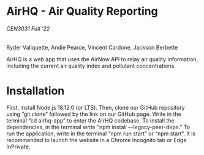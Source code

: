 # AirHQ - Air Quality Reporting

###### CEN3031 Fall '22

Ryder Valiquette, Andie Pearce, Vincent Cardone, Jackson Berbette

AirHQ is a web app that uses the AirNow API to relay air quality information, including the current air quality index and pollutant concentrations.

# Installation

First, install Node.js 18.12.0 (or LTS). Then, clone our GitHub repository using “git clone” followed by the link on our GitHub page.
Write in the terminal “cd airhq-app” to enter the AirHQ codebase. To install the dependencies, in the terminal write “npm install –-legacy-peer-deps."
To run the application, write in the terminal “npm run start” or “npm start”.
It is recommended to launch the website in a Chrome Incognito tab or Edge InPrivate.
